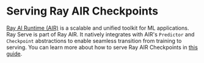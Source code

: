 # Serving Ray AIR Checkpoints

[Ray AI Runtime (AIR)](air) is a scalable and unified toolkit for ML applications. Ray Serve is part of Ray AIR.
It natively integrates with AIR's `Predictor` and `Checkpoint` abstractions to enable seamless transition from training to serving.
You can learn more about how to serve Ray AIR Checkpoints in [this guide](air-serving-guide).